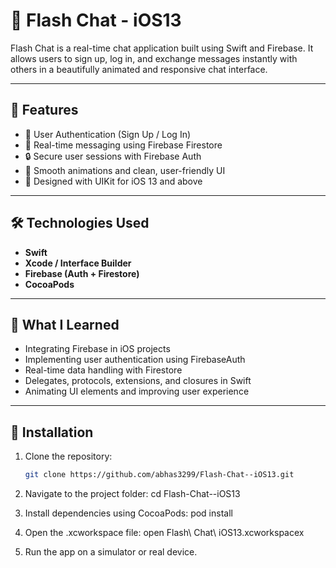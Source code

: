 # 🔐 Flash Chat - iOS13

Flash Chat is a real-time chat application built using Swift and Firebase. It allows users to sign up, log in, and exchange messages instantly with others in a beautifully animated and responsive chat interface.

---

## 🚀 Features

- 📲 User Authentication (Sign Up / Log In)
- 💬 Real-time messaging using Firebase Firestore
- 🔒 Secure user sessions with Firebase Auth
- 🎨 Smooth animations and clean, user-friendly UI
- 📱 Designed with UIKit for iOS 13 and above

---

## 🛠 Technologies Used

- **Swift**
- **Xcode / Interface Builder**
- **Firebase (Auth + Firestore)**
- **CocoaPods**

---


## 🧠 What I Learned

- Integrating Firebase in iOS projects
- Implementing user authentication using FirebaseAuth
- Real-time data handling with Firestore
- Delegates, protocols, extensions, and closures in Swift
- Animating UI elements and improving user experience

---

## 📂 Installation

1. Clone the repository:
   ```bash
   git clone https://github.com/abhas3299/Flash-Chat--iOS13.git

2. Navigate to the project folder:
   cd Flash-Chat--iOS13

3. Install dependencies using CocoaPods: pod install

4. Open the .xcworkspace file: open Flash\ Chat\ iOS13.xcworkspacex

5. Run the app on a simulator or real device.